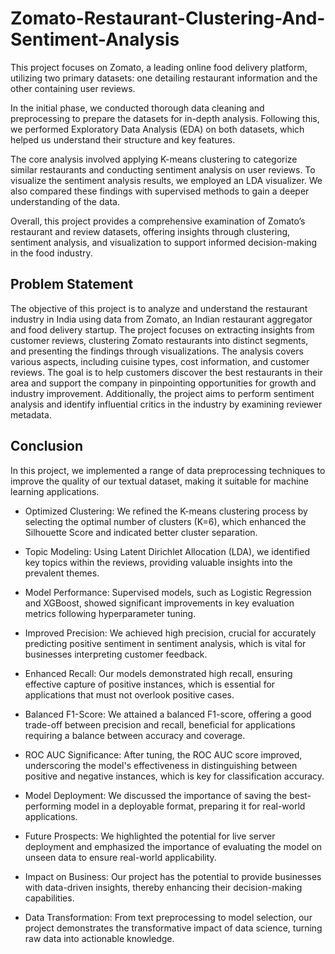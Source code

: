 # Zomato-Restaurant-Clustering-And-Sentiment-Analysis

This project focuses on Zomato, a leading online food delivery platform, utilizing two primary datasets: one detailing restaurant information and the other containing user reviews.

In the initial phase, we conducted thorough data cleaning and preprocessing to prepare the datasets for in-depth analysis. Following this, we performed Exploratory Data Analysis (EDA) on both datasets, which helped us understand their structure and key features.

The core analysis involved applying K-means clustering to categorize similar restaurants and conducting sentiment analysis on user reviews. To visualize the sentiment analysis results, we employed an LDA visualizer. We also compared these findings with supervised methods to gain a deeper understanding of the data.

Overall, this project provides a comprehensive examination of Zomato’s restaurant and review datasets, offering insights through clustering, sentiment analysis, and visualization to support informed decision-making in the food industry.

## Problem Statement
The objective of this project is to analyze and understand the restaurant industry in India using data from Zomato, an Indian restaurant aggregator and food delivery startup. The project focuses on extracting insights from customer reviews, clustering Zomato restaurants into distinct segments, and presenting the findings through visualizations. The analysis covers various aspects, including cuisine types, cost information, and customer reviews. The goal is to help customers discover the best restaurants in their area and support the company in pinpointing opportunities for growth and industry improvement. Additionally, the project aims to perform sentiment analysis and identify influential critics in the industry by examining reviewer metadata.


## Conclusion
In this project, we implemented a range of data preprocessing techniques to improve the quality of our textual dataset, making it suitable for machine learning applications.

* Optimized Clustering: We refined the K-means clustering process by selecting the optimal number of clusters (K=6), which enhanced the Silhouette Score and indicated better cluster separation.

* Topic Modeling: Using Latent Dirichlet Allocation (LDA), we identified key topics within the reviews, providing valuable insights into the prevalent themes.

* Model Performance: Supervised models, such as Logistic Regression and XGBoost, showed significant improvements in key evaluation metrics following hyperparameter tuning.

* Improved Precision: We achieved high precision, crucial for accurately predicting positive sentiment in sentiment analysis, which is vital for businesses interpreting customer feedback.

* Enhanced Recall: Our models demonstrated high recall, ensuring effective capture of positive instances, which is essential for applications that must not overlook positive cases.

* Balanced F1-Score: We attained a balanced F1-score, offering a good trade-off between precision and recall, beneficial for applications requiring a balance between accuracy and coverage.

* ROC AUC Significance: After tuning, the ROC AUC score improved, underscoring the model's effectiveness in distinguishing between positive and negative instances, which is key for classification accuracy.

* Model Deployment: We discussed the importance of saving the best-performing model in a deployable format, preparing it for real-world applications.

* Future Prospects: We highlighted the potential for live server deployment and emphasized the importance of evaluating the model on unseen data to ensure real-world applicability.

* Impact on Business: Our project has the potential to provide businesses with data-driven insights, thereby enhancing their decision-making capabilities.

* Data Transformation: From text preprocessing to model selection, our project demonstrates the transformative impact of data science, turning raw data into actionable knowledge.
